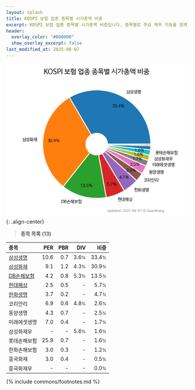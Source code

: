 ```yaml
---
layout: splash
title: KOSPI 보험 업종 종목별 시가총액 비중
excerpt: KOSPI 보험 업종 종목별 시가총액 비중입니다. 종목별로 주요 재무 지표를 함께 표시합니다.
header:
  overlay_color: "#800000"
  show_overlay_excerpt: false
last_modified_at: 2025-08-07
---
```



![KOSPI 보험 업종 종목별 시가총액 비중](/stats/sector/images/kospi_업종_보험_종목.png){: .align-center}


> **종목 목록 (13)**<a id="list"></a>

| **종목** | **PER** | **PBR** | **DIV** | **비중** |
| :------- | ------: | ------: | ------: | -------: |
| [삼성생명](/032830/) | 10.6 | 0.7 | 3.6<small>%</small> | 33.4<small>%</small> |
| [삼성화재](/000810/) | 9.1 | 1.2 | 4.3<small>%</small> | 30.9<small>%</small> |
| [DB손해보험](/005830/) | 4.2 | 0.8 | 5.3<small>%</small> | 13.5<small>%</small> |
| [현대해상](/001450/) | 2.5 | 0.5 | - | 5.7<small>%</small> |
| [한화생명](/088350/) | 3.7 | 0.2 | - | 4.7<small>%</small> |
| 코리안리 | 6.9 | 0.6 | 4.8<small>%</small> | 2.6<small>%</small> |
| 동양생명 | 4.3 | 0.7 | - | 2.5<small>%</small> |
| 미래에셋생명 | 7.0 | 0.4 | - | 1.7<small>%</small> |
| 삼성화재우 | - | - | 5.6<small>%</small> | 1.6<small>%</small> |
| 롯데손해보험 | 25.9 | 0.7 | - | 1.6<small>%</small> |
| 한화손해보험 | 3.0 | 0.3 | - | 1.2<small>%</small> |
| 흥국화재 | 3.0 | 0.4 | - | 0.5<small>%</small> |
| 흥국화재우 | - | - | - | 0.0<small>%</small> |

{% include commons/footnotes.md %}
